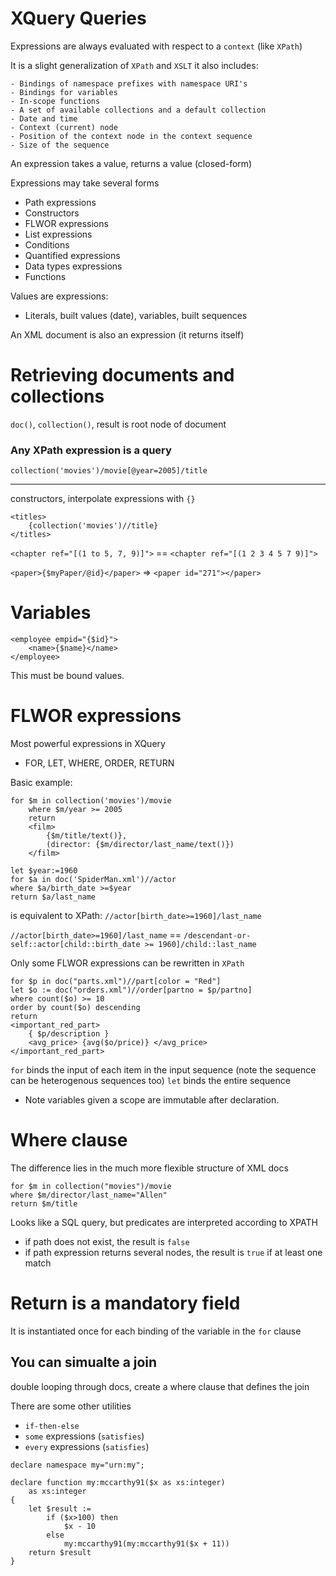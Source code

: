 # XQuery Queries
Expressions are always evaluated with respect to a `context` (like `XPath`)

It is a slight generalization of `XPath` and `XSLT` it also includes:
```
- Bindings of namespace prefixes with namespace URI's
- Bindings for variables
- In-scope functions
- A set of available collections and a default collection
- Date and time
- Context (current) node
- Position of the context node in the context sequence
- Size of the sequence
```

An expression takes a value, returns a value (closed-form)

Expressions may take several forms
- Path expressions
- Constructors
- FLWOR expressions
- List expressions
- Conditions
- Quantified expressions
- Data types expressions
- Functions

Values are expressions:
- Literals, built values (date), variables, built sequences

An XML document is also an expression (it returns itself)

# Retrieving documents and collections
`doc()`, `collection()`, result is root node of document

### Any XPath expression is a query

```
collection('movies')/movie[@year=2005]/title
```

---------
constructors, interpolate expressions with `{}`
```
<titles>
	{collection('movies')//title}
</titles>
```

`<chapter ref="[(1 to 5, 7, 9)]">` == `<chapter ref="[(1 2 3 4 5 7 9)]">`

`<paper>{$myPaper/@id}</paper>` => `<paper id="271"></paper>`

# Variables
```
<employee empid="{$id}">
	<name>{$name}</name>
</employee>
```

This must be bound values.

# FLWOR expressions
Most powerful expressions in XQuery
- FOR, LET, WHERE, ORDER, RETURN

Basic example:
```
for $m in collection('movies')/movie
	where $m/year >= 2005
	return
	<film>
		{$m/title/text()},
		(director: {$m/director/last_name/text()})
	</film>
```

```
let $year:=1960
for $a in doc('SpiderMan.xml')//actor
where $a/birth_date >=$year
return $a/last_name
```

is equivalent to XPath: `//actor[birth_date>=1960]/last_name`

`//actor[birth_date>=1960]/last_name`
== `/descendant-or-self::actor[child::birth_date >= 1960]/child::last_name`

Only some FLWOR expressions can be rewritten in `XPath`

```
for $p in doc("parts.xml")//part[color = "Red"]
let $o := doc("orders.xml")//order[partno = $p/partno]
where count($o) >= 10
order by count($o) descending
return
<important_red_part>
	{ $p/description }
	<avg_price> {avg($o/price)} </avg_price>
</important_red_part>
```

`for` binds the input of each item in the input sequence (note the sequence can be heterogenous sequences too)
`let` binds the entire sequence

- Note variables given a scope are immutable after declaration.

# Where clause
The difference lies in the much more flexible structure of XML docs

```
for $m in collection("movies")/movie
where $m/director/last_name="Allen"
return $m/title
```

Looks like a SQL query, but predicates are interpreted according to XPATH
- if path does not exist, the result is `false`
- if path expression returns several nodes, the result is `true` if at least one match

# Return is a mandatory field
It is instantiated once for each binding of the variable in the `for` clause

## You can simualte a join
double looping through docs, create a where clause that defines the join

There are some other utilities
- `if-then-else`
- `some` expressions (`satisfies`)
- `every` expressions (`satisfies`)

```
declare namespace my="urn:my";

declare function my:mccarthy91($x as xs:integer)
	as xs:integer
{
	let $result :=
		if ($x>100) then 
			$x - 10
		else
			my:mccarthy91(my:mccarthy91($x + 11))
	return $result
}
```

